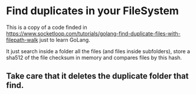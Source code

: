 # Find duplicates in your FileSystem
This is a copy of a code finded in https://www.socketloop.com/tutorials/golang-find-duplicate-files-with-filepath-walk just to learn GoLang. 

It just search inside a folder all the files (and files inside subfolders), store a sha512 of the file checksum in memory and compares files by this hash. 

## Take care that it deletes the duplicate folder that find. 

